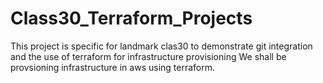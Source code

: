 # Class30_Terraform_Projects
This project is specific for landmark clas30 to demonstrate git integration and the use of terraform for infrastructure provisioning 
We shall be provsioning infrastructure in aws using terraform.
